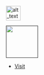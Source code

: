 <!-- ![Alt](https://media.giphy.com/media/LLihsOxWxl2r28wAXQ/giphy.gif) -->

<!-- [![Alt](https://media.giphy.com/media/PQRpz0QMgAKG1wRNLR/giphy.gif)](https://npkeerthi.github.io/personal_profile/) -->


[<img alt="alt_text" width="40px" src="https://media.giphy.com/media/PQRpz0QMgAKG1wRNLR/giphy.gif" />](https://npkeerthi.github.io/personal_profile)

<a href=""><img width="88" src="https://media.giphy.com/media/PQRpz0QMgAKG1wRNLR/giphy.gif" ></a>

<!-- [![name](https://media.giphy.com/media/PQRpz0QMgAKG1wRNLR/giphy.gif)](https://npkeerthi.github.io/personal_profile) -->

- [Visit](https://npkeerthi.github.io/personal_profile)

